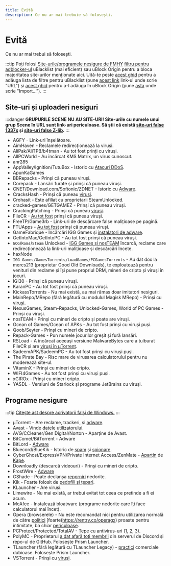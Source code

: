 ```yaml
---
title: Evită
description: Ce nu ar mai trebuie să folosești.
---
```


# Evită

Ce nu ar mai trebui să folosești.

:::tip
Poți folosi
[Site-urile/programele nesigure de FMHY](https://fmhy.net/unsafesites)
[filtru pentru adblocker-ul](https://fmhy.github.io/FMHYFilterlist/site/index.html)
uBlacklist (mai eficient) sau uBlock Origin pentru a bloca majoritatea site-urilor
menționate aici. Uită-te peste
[acest ghid](https://iorate.github.io/ublacklist/docs/advanced-features#subscription)
pentru a adăuga lista de filtre pentru uBlacklist (pune
[acest link](https://raw.githubusercontent.com/privateersclub/wiki/master/unsafe_uBlacklist.txt)
link-ul unde scrie "URL") și
[acest ghid](https://fmhy.github.io/FMHYFilterlist/site/index.html)
pentru a-l adăuga în uBlock Origin (pune
[asta](https://raw.githubusercontent.com/fmhy/FMHYFilterlist/main/filterlist.txt)
unde scrie "Import…").
:::

## Site-uri și uploaderi nesiguri

:::danger
**GRUPURILE SCENE NU AU SITE-URI! Site-urile cu numele unui grup Scene în URL
sunt link-uri periculoase. Să știi că există [site-uri false 1337x](https://redd.it/117fq8t) și
[site-uri false Z-lib](https://redd.it/16xtm67).**
:::

- AGFY - Link-uri înșelătoare.
- AimHaven - Reclamele redirecționează la viruși.
- AliPak/AliTPB/b4tman - Au tot fost prinți cu viruși.
- AllPCWorld - Au încărcat KMS Matrix, un virus cunoscut.
- anr285
- AppValley/Ignition/TutuBox - Istoric cu
  [Atacuri DDoS](https://github.com/fmhy/FMHYedit/pull/307).
- ApunKaGames
- BBRepacks - Prinși că puneau viruși.
- Corepack - Lansări furate și prinși că puneau viruși.
- CNET/Download.com/Softonic/ZDNET - Istoric cu
  [Adware](https://www.reddit.com/r/software/comments/9s7wyb/whats_the_deal_with_sites_like_cnet_softonic_and/e8mtye9).
- CracksHash - Prinși că puneau [viruși](https://redd.it/lklst7).
- Crohasit - Este afiliat cu proprietarii SteamUnlocked.
- cracked-games/GETGAMEZ - Prinși că puneau viruși.
- CrackingPatching - Prinși că puneau [viruși](https://www.reddit.com/r/Piracy/comments/qy6z3c).
- FileCR - [Au tot fost](https://rentry.co/filecr_malware) prinși că puneau viruși.
- FreeTP/Game3rb - Link-uri de descărcare false malițioase pe pagină.
- FTUApps - [Au tot fost](https://redd.it/120xk62) prinși că puneau viruși.
- GameFabrique - Încărcări IGG Games și
  [instalatori de adware](https://www.reddit.com/r/FREEMEDIAHECKYEAH/comments/10bh0h9/unsafe_sites_software_thread/jhi7u0h).
- GetIntoMac/GetIntoPC - Au tot fost prinși că puneau viruși.
- `GOG`/`Roms`/`Steam` Unlocked -
  [IGG Games și nosTEAM](https://i.ibb.co/VgW2ymY/YUnRNpN.png) încarcă,
  reclame care redirecționează la link-uri malițioase și descărcări încete.
- haxNode
- `IGG Games/GamesTorrents/LoadGames/PCGamesTorrents` - Au dat dox la mercs213 (proprietar Good Old
  Downloads), te exploatează pentru venituri din reclame și își pune propriul DRM, mineri de
  cripto și viruși în jocuri.
- IGI30 - Prinși că puneau viruși.
- KaranPC - Au tot fost prinși că puneau viruși.
- KickassTorrents - Nu mai există, au mai rămas doar imitatori nesiguri.
- MainRepo/MRepo (fără legătură cu modulul Magisk MRepo) - Prinși cu
  [viruși](https://rentry.co/zu3i6).
- NexusGames, Steam-Repacks, Unlocked-Games, World of PC Games - Prinși
  cu viruși.
- nosTEAM - Prinși cu mineri de cripto și poate are viruși.
- Ocean of Games/Ocean of APKs - Au tot fost prinși cu viruși puși.
- Qoob/Seyter - Prinși cu mineri de cripto.
- Repack-Games - Pun numele jocurilor greșit și fură lansări.
- RSLoad - A încărcat aceeași versiune MalwareBytes care a tulburat FileCR și are
  [viruși în μTorrent](https://i.ibb.co/QXrCfqQ/Untitled.png).
- SadeemAPK/SadeemPC - Au tot fost prinși cu viruși puși.
- The Pirate Bay - Risc mare de virusarea calculatorului pentru nu moderează site-ul.
- VitaminX - Prinși cu mineri de cripto.
- WIFI4Games - Au tot fost prinși cu viruși puși.
- xGIROx - Prinși cu mineri cripto.
- YASDL - Versiuni de Starlock și programe JetBrains cu viruși.

## Programe nesigure

:::tip
[Citește ast despre acrivatorii falși de Windows.](https://pastebin.com/gCmWs2GR)
:::

- μTorrent - Are reclame, trackeri, și
  [adware](https://www.theverge.com/2015/3/6/8161251/utorrents-secret-bitcoin-miner-adware-malware).
- Avast - Vinde datele utilizatorului.
- AVG/CCleaner/Gen Digital/Norton - Aparține de Avast.
- BitComet/BitTorrent - Adware
- BitLord -
  [Adware](https://www.virustotal.com/gui/file/3ad1aed8bd704152157ac92afed1c51e60f205fbdce1365bad8eb9b3a69544d0)
- Bluecord/BlueKik - Istoric de [spam](https://redd.it/12h2v6n) și
  [spionare](https://rentry.co/tvrnw).
- CyberGhost/ExpressVPN/Private Internet Access/ZenMate -
  [Aparțin](https://rentry.co/i8dwr) de [Kape](https://www.reddit.com/r/PrivateInternetAccess/comments/q3oye4/former_malware_distributor_kape_technologies_now).
- Downloadly (descarcă videouri) - Prinși cu mineri de cripto.
- FrostWire -
  [Adware](https://www.virustotal.com/gui/file/f20d66b647f15a5cd5f590b3065a1ef2bcd9dad307478437766640f16d416bbf/detection)
- GShade - Poate declanșa [reporniri](https://rentry.co/GShade_notice) nedorite.
- Kik - Foarte folosit de [pedofili și țepari](https://youtu.be/9sPaJxRmIPc).
- KLauncher - Are viruși.
- Limewire - Nu mai există, ar trebui evitat tot ceea ce pretinde a fi ei acum.
- McAfee - Instalează bloatware (programe nedorite care îți face calculatorul mai încet).
- Opera (browserele) - Nu este recomandat nici pentru utilizarea normală de către
  [politici](https://www.kuketz-blog.de/opera-datensendeverhalten-desktop-version-browser-check-teil13)
  [foarte(https://rentry.co/operagx) proaste pentru intimitate, ba chiar
  [periculoase](https://www.androidpolice.com/2020/01/21/opera-predatory-loans).
- PCProtect/Protected/TotalAV - Țepe cu antivirus-uri
  ([1](https://www.malwarebytes.com/blog/detections/pup-optional-pcprotect),
  [2](https://youtu.be/PcS3EozgyhI),
  [3](https://www.malwarebytes.com/blog/detections/pup-optional-totalav)).
- PolyMC - Proprietarul [a dat afară toți membrii](https://www.reddit.com/r/Minecraft/comments/y6lt6s/important_warning_for_users_of_the_polymc_mod) din
  serverul de Discord și repo-ul de GitHub. Folosește Prism Launcher.
- TLauncher (fără legătură cu TLauncher Legacy) -
  [practici](https://www.reddit.com/r/PiratedGames/comments/zmzzrt) comerciale dubioase. Folosește Prism Launcher.
- VSTorrent - Prinși cu [viruși](https://redd.it/x66rz2).
